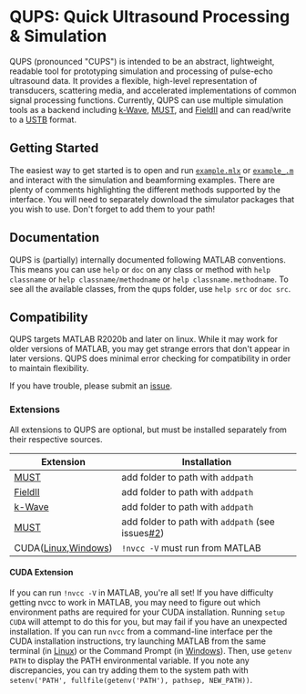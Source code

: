 # QUPS: Quick Ultrasound Processing &amp; Simulation

QUPS (pronounced "CUPS") is intended to be an abstract, lightweight, readable tool for prototyping simulation and processing of pulse-echo ultrasound data. It provides a flexible, high-level representation of transducers, scattering media, and accelerated implementations of common signal processing functions. Currently, QUPS can use multiple simulation tools as a backend including [k-Wave](http://www.k-wave.org/index.php), [MUST](https://www.biomecardio.com/MUST/documentation.html), and [FieldII](https://www.field-ii.dk/) and can read/write to a [USTB](https://www.ustb.no/) format.

## Getting Started
The easiest way to get started is to open and run [`example.mlx`](example.mlx) or [`example_.m`](example_.m) and interact with the simulation and beamforming examples. There are plenty of comments highlighting the different methods supported by the interface. You will need to separately download the simulator packages that you wish to use. Don't forget to add them to your path!

## Documentation
QUPS is (partially) internally documented following MATLAB conventions. This means you can use `help` or `doc` on any class or method with `help classname` or `help classname/methodname` or `help classname.methodname`. To see all the available classes, from the qups folder, use `help src` or `doc src`. 

## Compatibility
QUPS targets MATLAB R2020b and later on linux. While it may work for older versions of MATLAB, you may get strange errors that don't appear in later versions. QUPS does minimal error checking for compatibility in order to maintain flexibility.

If you have trouble, please submit an [issue](https://github.com/thorstone25/qups/issues).

### Extensions
All extensions to QUPS are optional, but must be installed separately from their respective sources.

| Extension | Installation |
| ------ | ------ | 
| [MUST](https://www.biomecardio.com/MUST/documentation.html)  | add folder to path with `addpath`|
| [FieldII](https://www.field-ii.dk/)   | add folder to path with `addpath`|
| [k-Wave](http://www.k-wave.org/index.php) | add folder to path with `addpath` |
| [MUST](https://www.biomecardio.com/MUST/documentation.html)  | add folder to path with `addpath` (see issues[#2](https://github.com/thorstone25/qups/issues/2))|
| CUDA([Linux](https://docs.nvidia.com/cuda/cuda-installation-guide-linux/index.html),[Windows](https://docs.nvidia.com/cuda/cuda-installation-guide-microsoft-windows/index.html)) | `!nvcc -V` must run from MATLAB |

#### CUDA Extension
If you can run `!nvcc -V` in MATLAB, you're all set! If you have difficulty getting nvcc to work in MATLAB, you may need to figure out which environment paths are required for your CUDA installation. Running `setup CUDA` will attempt to do this for you, but may fail if you have an unexpected installation. If you can run `nvcc` from a command-line interface per the CUDA installation instructions, try launching MATLAB from the same terminal (in [Linux](https://www.mathworks.com/help/matlab/ref/matlablinux.html)) or the Command Prompt (in [Windows](https://www.mathworks.com/help/matlab/ref/matlabwindows.html)). Then, use `getenv PATH` to display the PATH environmental variable. If you note any discrepancies, you can try adding them to the system path with `setenv('PATH', fullfile(getenv('PATH'), pathsep, NEW_PATH))`.

